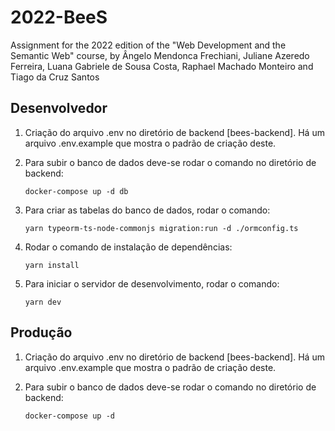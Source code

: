 # 2022-BeeS
Assignment for the 2022 edition of the "Web Development and the Semantic Web" course, by Ângelo Mendonca Frechiani, Juliane Azeredo Ferreira, Luana Gabriele de Sousa Costa, Raphael Machado Monteiro and Tiago da Cruz Santos

## Desenvolvedor
1. Criação do arquivo .env no diretório de backend [bees-backend]. Há um arquivo .env.example que mostra o padrão de criação deste.
2. Para subir o banco de dados deve-se rodar o comando no diretório de backend:

    ```docker-compose up -d db```
3. Para criar as tabelas do banco de dados, rodar o comando:

    ```yarn typeorm-ts-node-commonjs migration:run -d ./ormconfig.ts```
4. Rodar o comando de instalação de dependências:

    ```yarn install```
5. Para iniciar o servidor de desenvolvimento, rodar o comando:

    ```yarn dev```
    
## Produção
1. Criação do arquivo .env no diretório de backend [bees-backend]. Há um arquivo .env.example que mostra o padrão de criação deste.

2. Para subir o banco de dados deve-se rodar o comando no diretório de backend:

    ```docker-compose up -d```